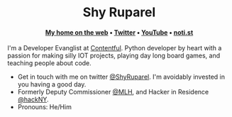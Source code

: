 <h1 align="center">Shy Ruparel</h1>
<h4 align="center"><a href="https://shy.dev/">My home on the web</a> &bull; <a href="https://twitter.com/shyruparel">Twitter</a> &bull; <a href="https://www.youtube.com/user/TheLonelyGod/videos">YouTube</a> &bull; <a href="https://noti.st/shy">noti.st</a></h4>

I'm a Developer Evanglist at [Contentful](https://github.com/contentful/). Python developer by heart with a passion for making silly IOT projects, playing day long board games, and teaching people about code. 
- Get in touch with me on twitter [@ShyRuparel](https://twitter.com/shyruparel). I'm avoidably invested in you having a good day. 
- Formerly Deputy Commissioner [@MLH](https://github.com/mlh), and Hacker in Residence [@hackNY](https://twitter.com/hackny).
- Pronouns: He/Him
